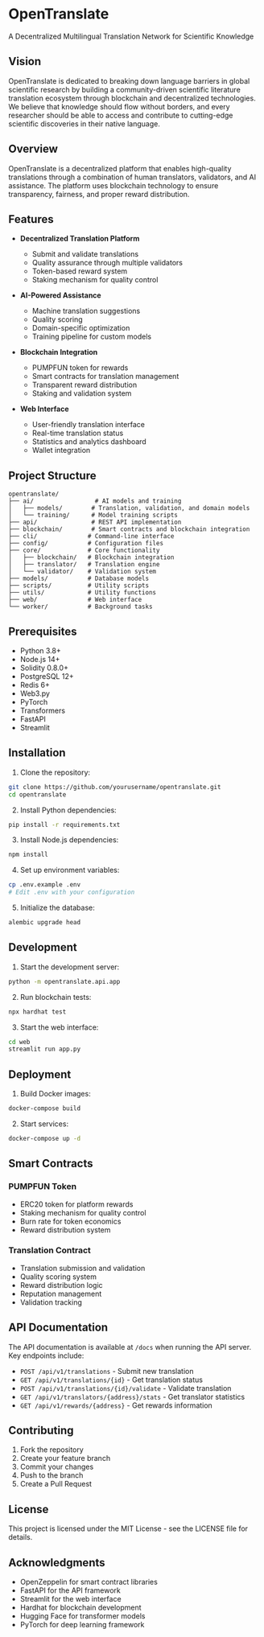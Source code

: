 # OpenTranslate

A Decentralized Multilingual Translation Network for Scientific Knowledge

## Vision

OpenTranslate is dedicated to breaking down language barriers in global scientific research by building a community-driven scientific literature translation ecosystem through blockchain and decentralized technologies. We believe that knowledge should flow without borders, and every researcher should be able to access and contribute to cutting-edge scientific discoveries in their native language.

## Overview

OpenTranslate is a decentralized platform that enables high-quality translations through a combination of human translators, validators, and AI assistance. The platform uses blockchain technology to ensure transparency, fairness, and proper reward distribution.

## Features

- **Decentralized Translation Platform**
  - Submit and validate translations
  - Quality assurance through multiple validators
  - Token-based reward system
  - Staking mechanism for quality control

- **AI-Powered Assistance**
  - Machine translation suggestions
  - Quality scoring
  - Domain-specific optimization
  - Training pipeline for custom models

- **Blockchain Integration**
  - PUMPFUN token for rewards
  - Smart contracts for translation management
  - Transparent reward distribution
  - Staking and validation system

- **Web Interface**
  - User-friendly translation interface
  - Real-time translation status
  - Statistics and analytics dashboard
  - Wallet integration

## Project Structure

```
opentranslate/
├── ai/                 # AI models and training
│   ├── models/        # Translation, validation, and domain models
│   └── training/      # Model training scripts
├── api/               # REST API implementation
├── blockchain/        # Smart contracts and blockchain integration
├── cli/              # Command-line interface
├── config/           # Configuration files
├── core/             # Core functionality
│   ├── blockchain/   # Blockchain integration
│   ├── translator/   # Translation engine
│   └── validator/    # Validation system
├── models/           # Database models
├── scripts/          # Utility scripts
├── utils/            # Utility functions
├── web/              # Web interface
└── worker/           # Background tasks
```

## Prerequisites

- Python 3.8+
- Node.js 14+
- Solidity 0.8.0+
- PostgreSQL 12+
- Redis 6+
- Web3.py
- PyTorch
- Transformers
- FastAPI
- Streamlit

## Installation

1. Clone the repository:
```bash
git clone https://github.com/yourusername/opentranslate.git
cd opentranslate
```

2. Install Python dependencies:
```bash
pip install -r requirements.txt
```

3. Install Node.js dependencies:
```bash
npm install
```

4. Set up environment variables:
```bash
cp .env.example .env
# Edit .env with your configuration
```

5. Initialize the database:
```bash
alembic upgrade head
```

## Development

1. Start the development server:
```bash
python -m opentranslate.api.app
```

2. Run blockchain tests:
```bash
npx hardhat test
```

3. Start the web interface:
```bash
cd web
streamlit run app.py
```

## Deployment

1. Build Docker images:
```bash
docker-compose build
```

2. Start services:
```bash
docker-compose up -d
```

## Smart Contracts

### PUMPFUN Token
- ERC20 token for platform rewards
- Staking mechanism for quality control
- Burn rate for token economics
- Reward distribution system

### Translation Contract
- Translation submission and validation
- Quality scoring system
- Reward distribution logic
- Reputation management
- Validation tracking

## API Documentation

The API documentation is available at `/docs` when running the API server. Key endpoints include:

- `POST /api/v1/translations` - Submit new translation
- `GET /api/v1/translations/{id}` - Get translation status
- `POST /api/v1/translations/{id}/validate` - Validate translation
- `GET /api/v1/translators/{address}/stats` - Get translator statistics
- `GET /api/v1/rewards/{address}` - Get rewards information

## Contributing

1. Fork the repository
2. Create your feature branch
3. Commit your changes
4. Push to the branch
5. Create a Pull Request

## License

This project is licensed under the MIT License - see the LICENSE file for details.

## Acknowledgments

- OpenZeppelin for smart contract libraries
- FastAPI for the API framework
- Streamlit for the web interface
- Hardhat for blockchain development
- Hugging Face for transformer models
- PyTorch for deep learning framework 